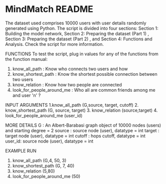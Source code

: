 # MindMatch README
The dataset used comprises 10000 users with user details randomly generated using Python. The script is divided into four sections: Section 1: Building the model network, Section 2: Preparing the dataset (Part 1) , Section 3: Preparing the dataset (Part 2) , and Section 4:  Functions and Analysis. Check the script for more information.

FUNCTIONS
To test the script, plug in values for any of the functions from the function manual:
1. know_all_path : Know who connects two users and how
2. know_shortest_path : Know the shortest possible connection between two users
3. know_relation : Know how two people are connected
4. look_for_people_around_me : Who all are common friends among me and user 'n' ? 

INPUT ARGUMENTS
1.know_all_path (G,source, target, cutoff)
2. know_shortest_path (G, source, target)
3. know_relation (source,target)
4. look_for_people_around_me (user_id)

MORE DETAILS
G : An Albert-Barabasi graph object of 10000 nodes (users) and starting degree = 2
source : source node (user), datatype = int
target : target node (user), datatype = int
cutoff : hops cutoff, datatype = int
user_id:  source node (user), datatype = int

EXAMPLE RUN
1. know_all_path (G,4, 50, 3)
2. know_shortest_path (G, 7, 40)
3. know_relation (5,80)
4. look_for_people_around_me (50)
